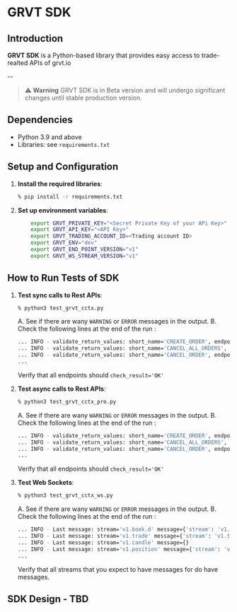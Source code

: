 # GRVT SDK

## Introduction

**GRVT SDK** is a Python-based library that provides easy access to trade-realted APIs of grvt.io

--
> :warning: **Warning**
GRVT SDK is in Beta version and will undergo significant changes until stable production version.

## Dependencies

- Python 3.9 and above
- Libraries: see `requirements.txt`

## Setup and Configuration

1. **Install the required libraries**:

    ```bash
    % pip install -r requirements.txt
    ```

2. **Set up environment variables**:

    ```bash
        export GRVT_PRIVATE_KEY="<Secret Private Key of your APi Key>"
        export GRVT_API_KEY="<API Key>"
        export GRVT_TRADING_ACCOUNT_ID=<Trading account ID>
        export GRVT_ENV="dev"
        export GRVT_END_POINT_VERSION="v1"
        export GRVT_WS_STREAM_VERSION="v1"
    ```

## How to Run Tests of SDK

1. **Test sync calls to Rest APIs**:

    ```bash
    % python3 test_grvt_cctx.py
    ```

    A. See if there are wany `WARNING` or `ERROR` messages in the output.
    B. Check the following lines at the end of the run :

    ```bash
    ... INFO - validate_return_values: short_name='CREATE_ORDER', endpoint='https://trades.dev.gravitymarkets.io/full/v1/create_order', not called
    ... INFO - validate_return_values: short_name='CANCEL_ALL_ORDERS', endpoint='https://trades.dev.gravitymarkets.io/full/v1/cancel_all_orders', check_result='OK'
    ... INFO - validate_return_values: short_name='CANCEL_ORDER', endpoint='https://trades.dev.gravitymarkets.io/full/v1/cancel_order', not called
    ...
    ```

    Verify that all endpoints should `check_result='OK'`

2. **Test async calls to Rest APIs**:

    ```bash
    % python3 test_grvt_cctx_pro.py
    ```

    A. See if there are wany `WARNING` or `ERROR` messages in the output.
    B. Check the following lines at the end of the run :

    ```bash
    ... INFO - validate_return_values: short_name='CREATE_ORDER', endpoint='https://trades.dev.gravitymarkets.io/full/v1/create_order', not called
    ... INFO - validate_return_values: short_name='CANCEL_ALL_ORDERS', endpoint='https://trades.dev.gravitymarkets.io/full/v1/cancel_all_orders', check_result='OK'
    ... INFO - validate_return_values: short_name='CANCEL_ORDER', endpoint='https://trades.dev.gravitymarkets.io/full/v1/cancel_order', not called
    ...
    ```

    Verify that all endpoints should `check_result='OK'`

3. **Test Web Sockets**:

    ```bash
    % python3 test_grvt_cctx_ws.py
    ```

    A. See if there are wany `WARNING` or `ERROR` messages in the output.
    B. Check the following lines at the end of the run :

    ```bash
    ... INFO - Last message: stream='v1.book.d' message={'stream': 'v1.book.d', 'selector': 'BTC_USDT_Perp@500-10-1', 'sequence_number': '3', 'feed': {...}}
    ... INFO - Last message: stream='v1.trade' message={'stream': 'v1.trade', 'selector': 'v1.trade-full-BTC_USDT_Perp-100', 'sequence_number': '1', 'feed': {...}}
    ... INFO - Last message: stream='v1.candle' message={}
    ... INFO - Last message: stream='v1.position' message={'stream': 'v1.position', 'selector': 'v1.position-full-4005936244055728-BTC_USDT_Perp-a', 'sequence_number': '0', 'feed': {...}}
    ...
    ```

    Verify that all streams that you expect to have messages for do have messages.

## SDK Design - TBD
